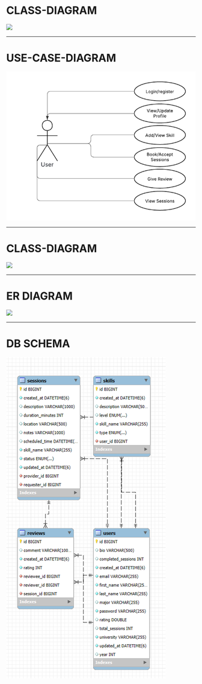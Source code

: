 # CLASS-DIAGRAM
[![](https://mermaid.ink/img/pako:eNq1Vm1v2jAQ_iuRpUrbChXvtFFViUGokIAyoPsw8SVNruDVsTPboWMV_31OnDQJCS2VtnxI7HvufO_nvCCHuYBM5BBbiAG219z2VtRQz9mZYVGJ5c7ohxgITY4YjXsB3HjRlPCpjhldG9jNUBaSY0V7xFzIqe1BEVInHUHAszEpkn2l-pnxEi0BxVvgQllbxB4wKxI9-yfjGfKISlgrn3ZgZ8kDFjwQMLgtlVAJu2TSJgsQAjMqSnCHeT4BCW4Jz5g5NhnYEpbYA8PhoJZuTx7lCHz3kON8DXIYEBJG8dNnQ_uWgbXIPLJe4VuWzdA5pkqpB1QmxuVY9iuazfjiCRNyWspFyFqeWBeEw7EvlbYsGAosdz4YUr0OgTFsgRgkfH8keudY3D0-AgdXufXAGAGb5tA5_ApAyCJ-6LmOzn_yPe-HcDbgBgTccFdST24QliKjE0wDCdlqiq1cSFsGwhDRp6TllLbD4GuEsvx5_6I6sZgBdXXtlWWgz6gaD97RDPWT7inFHS1drOuk6UoQmzpA3irzOWwxPL-T6yQbhbEQx1IZELbVB6t1xtT8UmPsaDlGEznwQJeAKHRn1EEZy6-vIWW_uUmBu-HQmluDlDC3vt1bi2VCKmt93YWnnP7Vuh1Np9Y8pYymS2s-sQaj3tJKqb3B9960f0xnrpxPUTuzpoPR9DYl9O-mw1GoNkuazMbWMkcKbRiPC2aoYM-B6EhvsB9HO7r3Vqi-Qka1eqNWX9RKj0bTYHrcRNtT-HkygN6XiEdQViZ3obwj5XO2xe5JQnEDmMZalSLVu5P4OTigRNycSGLCG1Il3CFfpCz1lx_liH2LGeKDQzx1X-hVgeNVR0gpOSGPx_NYZy9S8Np0ZubiOsB135jZ-yvrRL7OzXhwowpac-wiU_IAKkiVu_ohUlsUNcIKyY26t1fIVEvX5k8rtKJ7JePb9AdjXiLGWbDeJBs9n-M_vFcONZ6B91lAJTLrV53oCGS-oN_IbNRaF83OVavWuex0W81uo1FBO2RWu82LWqvRbDdqjXa31WnV9xX0J9Jav6g1avXuZbvRbNWUYFudBy6WjE_in8zws_8LMv8lmQ?type=png)](https://mermaid.live/edit#pako:eNq1Vm1v2jAQ_iuRpUrbChXvtFFViUGokIAyoPsw8SVNruDVsTPboWMV_31OnDQJCS2VtnxI7HvufO_nvCCHuYBM5BBbiAG219z2VtRQz9mZYVGJ5c7ohxgITY4YjXsB3HjRlPCpjhldG9jNUBaSY0V7xFzIqe1BEVInHUHAszEpkn2l-pnxEi0BxVvgQllbxB4wKxI9-yfjGfKISlgrn3ZgZ8kDFjwQMLgtlVAJu2TSJgsQAjMqSnCHeT4BCW4Jz5g5NhnYEpbYA8PhoJZuTx7lCHz3kON8DXIYEBJG8dNnQ_uWgbXIPLJe4VuWzdA5pkqpB1QmxuVY9iuazfjiCRNyWspFyFqeWBeEw7EvlbYsGAosdz4YUr0OgTFsgRgkfH8keudY3D0-AgdXufXAGAGb5tA5_ApAyCJ-6LmOzn_yPe-HcDbgBgTccFdST24QliKjE0wDCdlqiq1cSFsGwhDRp6TllLbD4GuEsvx5_6I6sZgBdXXtlWWgz6gaD97RDPWT7inFHS1drOuk6UoQmzpA3irzOWwxPL-T6yQbhbEQx1IZELbVB6t1xtT8UmPsaDlGEznwQJeAKHRn1EEZy6-vIWW_uUmBu-HQmluDlDC3vt1bi2VCKmt93YWnnP7Vuh1Np9Y8pYymS2s-sQaj3tJKqb3B9960f0xnrpxPUTuzpoPR9DYl9O-mw1GoNkuazMbWMkcKbRiPC2aoYM-B6EhvsB9HO7r3Vqi-Qka1eqNWX9RKj0bTYHrcRNtT-HkygN6XiEdQViZ3obwj5XO2xe5JQnEDmMZalSLVu5P4OTigRNycSGLCG1Il3CFfpCz1lx_liH2LGeKDQzx1X-hVgeNVR0gpOSGPx_NYZy9S8Np0ZubiOsB135jZ-yvrRL7OzXhwowpac-wiU_IAKkiVu_ohUlsUNcIKyY26t1fIVEvX5k8rtKJ7JePb9AdjXiLGWbDeJBs9n-M_vFcONZ6B91lAJTLrV53oCGS-oN_IbNRaF83OVavWuex0W81uo1FBO2RWu82LWqvRbDdqjXa31WnV9xX0J9Jav6g1avXuZbvRbNWUYFudBy6WjE_in8zws_8LMv8lmQ)

---

# USE-CASE-DIAGRAM

![alt text](<UML class.png>)

---

# CLASS-DIAGRAM

[![](https://mermaid.ink/img/pako:eNrFl1tv4jgUgP-K5YdVq6VcG5hGIyQEKRsNBJbQqWbFixsbsCYkrBO6063639eObciFcJl9mL7Q5Fzscz6fk-N36IWYQBNG5O8dCTwyoGjF0GYRAP6HvDhk4CkiTD5vEYupR7coiMEjC4OYBLgo6e3idZ8LWej7xyzd79T3TymMUeytabA66YREEQ2DUyoz8krJP6edsFfqkagoGaAYvaCILAIpc8KYgPCVyGxUtNgEjSp4cq0ZmFlD253PenN74oDfwGgytB1pKgzuut3fdcJM0PP4mhHobbc-9VDMw5CaWkNoZ5NogunEnYMa2tIa4pIaIysaxTqmrLIw15GZiUw9VbXVza2001rC4hCS7fCA5vxnPgE7vnmVHq1wx7XvDv5FeMBjBMUE57wKxXwch8OU27RQPqSoWa-DyZdcWoSKsDfBM_G9cEP4nqL1S4gYPsupWQXuF3s0AuOe0xtaY8uZl-LBWJ7RCNxMlkvCCK7NRHnw1OHbIqrceU6zihI3Ki1ZtSylRKgxIYyT58sxpdcp4ZR4PAGqEEXy4vjWr2KlUolptPXRGzmPqlUFj7Yz4KTm_T8stwyTSxDz1mDJO9RGNAxdxmk0xU5igqGl4GyUsJYxL5pkSWm5hrWkAR5LB6d5_bkj7A3wY7v1yYYEMeJPF3CTvnG6EjPcjoU44lX-WWSsWxrTVQgHkp3K834vZzjeV0F_ZvXmFnAt1-V9sYykKi6ZDUB-eGsUrMiRQsv3_EypSeE-RTnVXLlJsWYoq0K9vKLq1JLgZmo5A9sZ3p6uQKl-qgaLAapXZVFdV4lqA0znm5_CsxQNTnHiPNqz8TmMUxa-Uiy-BmGwpGwT6QRdRvIpB7L2TvFHTfn6KarS9CKsT9OBOKgHoipma3AZ090W_1qmKtgL2mtbAB1PR9b5whwj9l3nRHWumPw_mmkf1-KUtj_LU4Zc4NntpqwSikl7A1HMJ7OID4TRZUWtdvdLj8B-C2eOQGffmWfWV9t6LuP_zCj3wJI5mg-1jGckWBX55wftdFuWxiqHecUsbynN9mT57vKWnFnuLON0QCV85QZO9Oxi8PJNScRXkVWLR7uXDY0vAfupCgRPMJ1NHu2RxZnxaXf0bW73S8eor2KFLQuX1C-W9iEPQxLLnPHsoYoaXCr7AqtkM58ClR-AEP_EM-KLbCa-itk_LNpXJ1rvL2WQZpD5BCV6NOBj4ebY1ao41GB9h4AVuGIUQzNmO1KBG8I9iEf4LnwsYLzmc9sCmvxfzBvjAi6CD27D74t_heFGm7Fwt1rrB_lZUHdqaC6RHwkVvhHC-uEuiKF5324mPqD5Dn9As2UY1XbDeDBanUazadwbnQp8g2ajWW091A2j0WjdG-1mu_XwUYH_JsvWqw_1Rseo1zv1Vqv5qV1vVyDBlN_cx_Jqn9zwP_4DMgBamA?type=png)](https://mermaid.live/edit#pako:eNrFl1tv4jgUgP-K5YdVq6VcG5hGIyQEKRsNBJbQqWbFixsbsCYkrBO6063639eObciFcJl9mL7Q5Fzscz6fk-N36IWYQBNG5O8dCTwyoGjF0GYRAP6HvDhk4CkiTD5vEYupR7coiMEjC4OYBLgo6e3idZ8LWej7xyzd79T3TymMUeytabA66YREEQ2DUyoz8krJP6edsFfqkagoGaAYvaCILAIpc8KYgPCVyGxUtNgEjSp4cq0ZmFlD253PenN74oDfwGgytB1pKgzuut3fdcJM0PP4mhHobbc-9VDMw5CaWkNoZ5NogunEnYMa2tIa4pIaIysaxTqmrLIw15GZiUw9VbXVza2001rC4hCS7fCA5vxnPgE7vnmVHq1wx7XvDv5FeMBjBMUE57wKxXwch8OU27RQPqSoWa-DyZdcWoSKsDfBM_G9cEP4nqL1S4gYPsupWQXuF3s0AuOe0xtaY8uZl-LBWJ7RCNxMlkvCCK7NRHnw1OHbIqrceU6zihI3Ki1ZtSylRKgxIYyT58sxpdcp4ZR4PAGqEEXy4vjWr2KlUolptPXRGzmPqlUFj7Yz4KTm_T8stwyTSxDz1mDJO9RGNAxdxmk0xU5igqGl4GyUsJYxL5pkSWm5hrWkAR5LB6d5_bkj7A3wY7v1yYYEMeJPF3CTvnG6EjPcjoU44lX-WWSsWxrTVQgHkp3K834vZzjeV0F_ZvXmFnAt1-V9sYykKi6ZDUB-eGsUrMiRQsv3_EypSeE-RTnVXLlJsWYoq0K9vKLq1JLgZmo5A9sZ3p6uQKl-qgaLAapXZVFdV4lqA0znm5_CsxQNTnHiPNqz8TmMUxa-Uiy-BmGwpGwT6QRdRvIpB7L2TvFHTfn6KarS9CKsT9OBOKgHoipma3AZ090W_1qmKtgL2mtbAB1PR9b5whwj9l3nRHWumPw_mmkf1-KUtj_LU4Zc4NntpqwSikl7A1HMJ7OID4TRZUWtdvdLj8B-C2eOQGffmWfWV9t6LuP_zCj3wJI5mg-1jGckWBX55wftdFuWxiqHecUsbynN9mT57vKWnFnuLON0QCV85QZO9Oxi8PJNScRXkVWLR7uXDY0vAfupCgRPMJ1NHu2RxZnxaXf0bW73S8eor2KFLQuX1C-W9iEPQxLLnPHsoYoaXCr7AqtkM58ClR-AEP_EM-KLbCa-itk_LNpXJ1rvL2WQZpD5BCV6NOBj4ebY1ao41GB9h4AVuGIUQzNmO1KBG8I9iEf4LnwsYLzmc9sCmvxfzBvjAi6CD27D74t_heFGm7Fwt1rrB_lZUHdqaC6RHwkVvhHC-uEuiKF5324mPqD5Dn9As2UY1XbDeDBanUazadwbnQp8g2ajWW091A2j0WjdG-1mu_XwUYH_JsvWqw_1Rseo1zv1Vqv5qV1vVyDBlN_cx_Jqn9zwP_4DMgBamA)

---

# ER DIAGRAM

[![](https://mermaid.ink/img/pako:eNqtVW1v2jAQ_iuWP9Py1rQ03xiYKiqkHdBOmpAmNz7AaxJnfqFltP99TkgoaWCttOXT5Z57fL7Hd_YGB4IBdjHIPqcLSaNZjOx3NyFj9PJyciI2aHLtDYfIRTMs5nOQqi7hlwGl1QwfCCaTiXfjZ-FFHKIK5TbIj0iJFCvOICPl9kHOmNx75FtGeZJcQ55lxeHpQ4KEAPiqRIGCUuylylrSXcV7q2-2dvo98AWPNeIM3V6_eZWWPF6gOZdK-zSCChLSIwBElIforrpWQpV6EpJVABPbsqTiel2BHrio-CL6U8g3b7r5NdA9DxPmIQQkqbbh5UAtNA0noBQXsSpDgYiSEDSwKsyoBs0jQIEEa7KuPoCZhO1jr_uab5vxQ9Fzr1Egf1hoUNVQPfIwPCi7bb5A8kTbnb9hEJsI6XUCthFuBgMyJv36mHy9I5Mp6RdtsQsMYQWhjfxCrjzfJ-O650_JeET6XndK6t3-fdfvlWnHhCkXn_fmZ8vfDd17DXK8mK__I9GuBBUsgZkQ2JTvc9OMzKS9JOIRj42d2XeyKU21UVa3W-L3Pf-q3rvxB16qm7VGt0MyTa1Uu-GwLF8xSiKg5U3lQCxK2f65DfNr4bMHobaDcOQYilvr7zC8hzMsm0yrWPPESeWT6oAqdh4jiPUnmg3X8EJyhl0tDdRwBNJeQfYXZ4XOsF6CPVGc3oaMysc0V8pJaPxdiKigSWEWy-Jnq2L-uGB3TkOVhkBs-64nTKyx22pmS2B3g5-xe9ZsnJ47nc5lq3XRPL9sOE4Nr7HrtE_bzdbZRctpO512o3l2_lrDv7OsjdPOhQ0CxrWQo-17lj1rr38ARaAT4Q?type=png)](https://mermaid.live/edit#pako:eNqtVW1v2jAQ_iuWP9Py1rQ03xiYKiqkHdBOmpAmNz7AaxJnfqFltP99TkgoaWCttOXT5Z57fL7Hd_YGB4IBdjHIPqcLSaNZjOx3NyFj9PJyciI2aHLtDYfIRTMs5nOQqi7hlwGl1QwfCCaTiXfjZ-FFHKIK5TbIj0iJFCvOICPl9kHOmNx75FtGeZJcQ55lxeHpQ4KEAPiqRIGCUuylylrSXcV7q2-2dvo98AWPNeIM3V6_eZWWPF6gOZdK-zSCChLSIwBElIforrpWQpV6EpJVABPbsqTiel2BHrio-CL6U8g3b7r5NdA9DxPmIQQkqbbh5UAtNA0noBQXsSpDgYiSEDSwKsyoBs0jQIEEa7KuPoCZhO1jr_uab5vxQ9Fzr1Egf1hoUNVQPfIwPCi7bb5A8kTbnb9hEJsI6XUCthFuBgMyJv36mHy9I5Mp6RdtsQsMYQWhjfxCrjzfJ-O650_JeET6XndK6t3-fdfvlWnHhCkXn_fmZ8vfDd17DXK8mK__I9GuBBUsgZkQ2JTvc9OMzKS9JOIRj42d2XeyKU21UVa3W-L3Pf-q3rvxB16qm7VGt0MyTa1Uu-GwLF8xSiKg5U3lQCxK2f65DfNr4bMHobaDcOQYilvr7zC8hzMsm0yrWPPESeWT6oAqdh4jiPUnmg3X8EJyhl0tDdRwBNJeQfYXZ4XOsF6CPVGc3oaMysc0V8pJaPxdiKigSWEWy-Jnq2L-uGB3TkOVhkBs-64nTKyx22pmS2B3g5-xe9ZsnJ47nc5lq3XRPL9sOE4Nr7HrtE_bzdbZRctpO512o3l2_lrDv7OsjdPOhQ0CxrWQo-17lj1rr38ARaAT4Q)


--- 

# DB SCHEMA

![alt text](<Screenshot 2025-10-29 222139.png>)